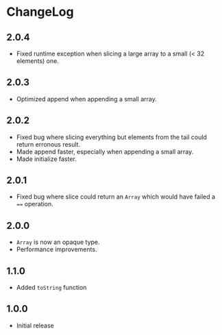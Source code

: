 # ChangeLog

## 2.0.4

* Fixed runtime exception when slicing a large array to a small (< 32 elements) one.

## 2.0.3

* Optimized append when appending a small array.

## 2.0.2

* Fixed bug where slicing everything but elements from the tail could return erronous result.
* Made append faster, especially when appending a small array.
* Made initialize faster.

## 2.0.1

* Fixed bug where slice could return an `Array` which would have failed a `==` operation.

## 2.0.0

* `Array` is now an opaque type.
* Performance improvements.

## 1.1.0

* Added `toString` function

## 1.0.0

* Initial release
